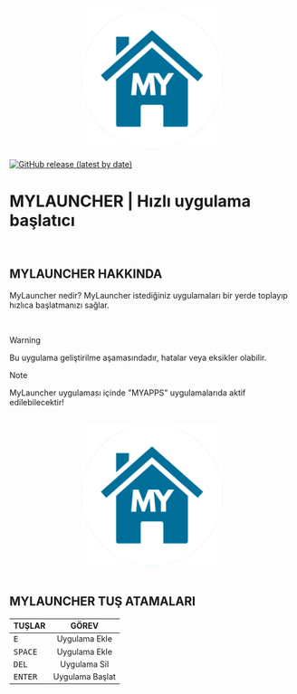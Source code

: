 <div align="center">
 <img width="250" src="https://github.com/TheKeops/My-Launcher/blob/main/img/my-launcher-no.png" alt="mylauncher" />
</div>

[![GitHub release (latest by date)](https://shields.io/github/v/release/TheKeops/My-Launcher)](https://github.com/TheKeops/My-Launcher/releases) 

# MYLAUNCHER | Hızlı uygulama başlatıcı

<br>

## MYLAUNCHER HAKKINDA
MyLauncher nedir? MyLauncher istediğiniz uygulamaları bir yerde toplayıp hızlıca başlatmanızı sağlar.

<br>

>[!WARNING]
>Bu uygulama geliştirilme aşamasındadır, hatalar veya eksikler olabilir.

>[!NOTE]
>MyLauncher uygulaması içinde "MYAPPS" uygulamalarıda aktif edilebilecektir!

<br>

<div align="center">
 <img width="250" src="https://github.com/TheKeops/My-Launcher/blob/main/img/my-launcher-no.png" alt="mylauncher-image-main" />
</div>

<br>

## MYLAUNCHER TUŞ ATAMALARI

| TUŞLAR        | GÖREV         |
| ------------- |:-------------:|
| <kbd>E</kbd>     | Uygulama Ekle |
| <kbd>SPACE</kbd> | Uygulama Ekle |
| <kbd>DEL</kbd>   | Uygulama Sil |
| <kbd>ENTER</kbd> | Uygulama Başlat |

